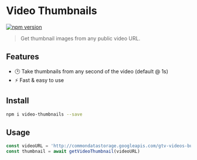 # Video Thumbnails

[![npm version][npm-version-src]][npm-version-href]

> Get thumbnail images from any public video URL. 

## Features

- 🕑 Take thumbnails from any second of the video (default @ 1s)
- ⚡ Fast & easy to use

## Install

```sh
npm i video-thumbnails --save
```

## Usage

```js
const videoURL = 'http://commondatastorage.googleapis.com/gtv-videos-bucket/sample/BigBuckBunny.mp4'
const thumbnail = await getVideoThumbnail(videoURL)
```


<!-- Badges -->

[npm-version-src]: https://img.shields.io/npm/v/video-thumbnails/latest.svg
[npm-version-href]: https://npmjs.com/package/video-thumbnails
[npm-downloads-src]: https://img.shields.io/npm/dt/video-thumbnails.svg
[npm-downloads-href]: https://npmjs.com/package/video-thumbnails
